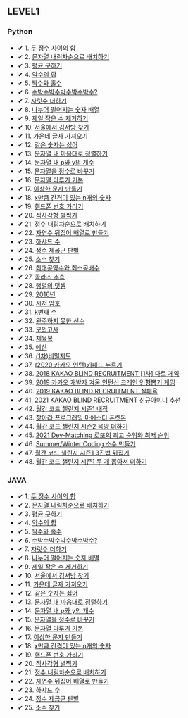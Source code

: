 ## LEVEL1

### Python <br>

 - ✔ 1. [두 정수 사이의 합](https://github.com/Juyoung4/StudyAlgorithm/blob/master/Programmers/LEVEL1/python/1.py) <br>
 - ✔ 2. [문자열 내림차순으로 배치하기](https://github.com/Juyoung4/StudyAlgorithm/blob/master/Programmers/LEVEL1/python/2.py) <br>
 - ✔ 3. [평균 구하기](https://github.com/Juyoung4/StudyAlgorithm/blob/master/Programmers/LEVEL1/python/3.py) <br>
 - ✔ 4. [약수의 합](https://github.com/Juyoung4/StudyAlgorithm/blob/master/Programmers/LEVEL1/python/4.py) <br>
 - ✔ 5. [짝수와 홀수](https://github.com/Juyoung4/StudyAlgorithm/blob/master/Programmers/LEVEL1/python/5.py) <br>
 - ✔ 6. [수박수박수박수박수박수?](https://github.com/Juyoung4/StudyAlgorithm/blob/master/Programmers/LEVEL1/python/6.py) <br>
 - ✔ 7. [자릿수 더하기](https://github.com/Juyoung4/StudyAlgorithm/blob/master/Programmers/LEVEL1/python/7.py) <br>
 - ✔ 8. [나누어 떨어지는 숫자 배열](https://github.com/Juyoung4/StudyAlgorithm/blob/master/Programmers/LEVEL1/python/8.py) <br>
 - ✔ 9. [제일 작은 수 제거하기](https://github.com/Juyoung4/StudyAlgorithm/blob/master/Programmers/LEVEL1/python/9.py) <br>
 - ✔ 10. [서울에서 김서방 찾기](https://github.com/Juyoung4/StudyAlgorithm/blob/master/Programmers/LEVEL1/python/10.py) <br>
 - ✔ 11. [가운데 글자 가져오기](https://github.com/Juyoung4/StudyAlgorithm/blob/master/Programmers/LEVEL1/python/11.py) <br>
 - ✔ 12. [같은 숫자는 싫어](https://github.com/Juyoung4/StudyAlgorithm/blob/master/Programmers/LEVEL1/python/12.py) <br>
 - ✔ 13. [문자열 내 마음대로 정렬하기](https://github.com/Juyoung4/StudyAlgorithm/blob/master/Programmers/LEVEL1/python/13.py) <br>
 - ✔ 14. [문자열 내 p와 y의 개수](https://github.com/Juyoung4/StudyAlgorithm/blob/master/Programmers/LEVEL1/python/14.py) <br>
 - ✔ 15. [문자열을 정수로 바꾸기](https://github.com/Juyoung4/StudyAlgorithm/blob/master/Programmers/LEVEL1/python/15.py) <br>
 - ✔ 16. [문자열 다루기 기본](https://github.com/Juyoung4/StudyAlgorithm/blob/master/Programmers/LEVEL1/python/16.py) <br>
 - ✔ 17. [이상한 문자 만들기](https://github.com/Juyoung4/StudyAlgorithm/blob/master/Programmers/LEVEL1/python/17.py) <br>
 - ✔ 18. [x만큼 간격이 있는 n개의 숫자](https://github.com/Juyoung4/StudyAlgorithm/blob/master/Programmers/LEVEL1/python/18.py) <br>
 - ✔ 19. [핸드폰 번호 가리기](https://github.com/Juyoung4/StudyAlgorithm/blob/master/Programmers/LEVEL1/python/19.py) <br>
 - ✔ 20. [직사각형 별찍기](https://github.com/Juyoung4/StudyAlgorithm/blob/master/Programmers/LEVEL1/python/20.py) <br>
 - ✔ 21. [정수 내림차순으로 배치하기](https://github.com/Juyoung4/StudyAlgorithm/blob/master/Programmers/LEVEL1/python/21.py) <br>
 - ✔ 22. [자연수 뒤집어 배열로 만들기](https://github.com/Juyoung4/StudyAlgorithm/blob/master/Programmers/LEVEL1/python/22.py) <br>
 - ✔ 23. [하샤드 수](https://github.com/Juyoung4/StudyAlgorithm/blob/master/Programmers/LEVEL1/python/23.py) <br>
 - ✔ 24. [정수 제곱근 판별](https://github.com/Juyoung4/StudyAlgorithm/blob/master/Programmers/LEVEL1/python/24.py) <br>
 - ✔ 25. [소수 찾기](https://github.com/Juyoung4/StudyAlgorithm/blob/master/Programmers/LEVEL1/python/25.py) <br>
 - ✔ 26. [최대공약수와 최소공배수](https://github.com/Juyoung4/StudyAlgorithm/blob/master/Programmers/LEVEL1/python/26.py) <br>
 - ✔ 27. [콜라츠 추측](https://github.com/Juyoung4/StudyAlgorithm/blob/master/Programmers/LEVEL1/python/27.py) <br>
 - ✔ 28. [행렬의 덧셈](https://github.com/Juyoung4/StudyAlgorithm/blob/master/Programmers/LEVEL1/python/28.py) <br>
 - ✔ 29. [2016년](https://github.com/Juyoung4/StudyAlgorithm/blob/master/Programmers/LEVEL1/python/29.py) <br>
 - ✔ 30. [시저 암호](https://github.com/Juyoung4/StudyAlgorithm/blob/master/Programmers/LEVEL1/python/30.py) <br>
 - ✔ 31. [k번째 수](https://github.com/Juyoung4/StudyAlgorithm/blob/master/Programmers/LEVEL1/python/31.py) <br>
 - ✔ 32. [완주하지 못한 선수](https://github.com/Juyoung4/StudyAlgorithm/blob/master/Programmers/LEVEL1/python/32.py) <br>
 - ✔ 33. [모의고사](https://github.com/Juyoung4/StudyAlgorithm/blob/master/Programmers/LEVEL1/python/33.py) <br>
 - ✔ 34. [체육복](https://github.com/Juyoung4/StudyAlgorithm/blob/master/Programmers/LEVEL1/python/34.py) <br>
 - ✔ 35. [예산](https://github.com/Juyoung4/StudyAlgorithm/blob/master/Programmers/LEVEL1/python/35.py) <br>
 - ✔ 36. [(1차)비밀지도](https://github.com/Juyoung4/StudyAlgorithm/blob/master/Programmers/LEVEL1/python/36.py) <br>
 - ✔ 37. [(2020 카카오 인턴)키패드 누르기](https://github.com/Juyoung4/StudyAlgorithm/blob/master/Programmers/LEVEL1/python/37.py) <br>
 - ✔ 38. [2018 KAKAO BLIND RECRUITMENT [1차] 다트 게임](https://github.com/Juyoung4/StudyAlgorithm/blob/master/Programmers/LEVEL1/python/38.py) <br>
 - ✔ 39. [2019 카카오 개발자 겨울 인턴십 크레인 인형뽑기 게임](https://github.com/Juyoung4/StudyAlgorithm/blob/master/Programmers/LEVEL1/python/39.py) <br>
 - ✔ 40. [2019 KAKAO BLIND RECRUITMENT 실패율](https://github.com/Juyoung4/StudyAlgorithm/blob/master/Programmers/LEVEL1/python/40.py) <br>
 - ✔ 41. [2021 KAKAO BLIND RECRUITMENT 신규아이디 추천](https://github.com/Juyoung4/StudyAlgorithm/blob/master/Programmers/LEVEL1/python/41.py) <br>
  - ✔ 42. [월간 코드 챌린지 시즌1 내적](https://github.com/Juyoung4/StudyAlgorithm/blob/master/Programmers/LEVEL1/python/42.py) <br>
  - ✔ 43. [찾아라 프로그래밍 마에스터 폰켓몬](https://github.com/Juyoung4/StudyAlgorithm/blob/master/Programmers/LEVEL1/python/43.py) <br>
  - ✔ 44. [월간 코드 챌린지 시즌2 음양 더하기](https://github.com/Juyoung4/StudyAlgorithm/blob/master/Programmers/LEVEL1/python/44.py) <br>
  - ✔ 45. [2021 Dev-Matching 로또의 최고 순위와 최저 순위](https://github.com/Juyoung4/StudyAlgorithm/blob/master/Programmers/LEVEL1/python/45.py) <br>
  - ✔ 46. [Summer/Winter Coding 소수 만들기](https://github.com/Juyoung4/StudyAlgorithm/blob/master/Programmers/LEVEL1/python/46.py) <br>
  - ✔ 47. [월간 코드 챌린지 시즌1 3진법 뒤집기](https://github.com/Juyoung4/StudyAlgorithm/blob/master/Programmers/LEVEL1/python/47.py) <br>
  - ✔ 48. [월간 코드 챌린지 시즌1 두 개 뽑아서 더하기](https://github.com/Juyoung4/StudyAlgorithm/blob/master/Programmers/LEVEL1/python/48.py) <br> 

  

  ### JAVA <br>

 - ✔ 1. [두 정수 사이의 합](https://github.com/Juyoung4/StudyAlgorithm/blob/master/Programmers/LEVEL1/java/solution1.java) <br>
 - ✔ 2. [문자열 내림차순으로 배치하기](https://github.com/Juyoung4/StudyAlgorithm/blob/master/Programmers/LEVEL1/java/solution2.java) <br>
 - ✔ 3. [평균 구하기](https://github.com/Juyoung4/StudyAlgorithm/blob/master/Programmers/LEVEL1/python/java/solution3.java) <br>
 - ✔ 4. [약수의 합](https://github.com/Juyoung4/StudyAlgorithm/blob/master/Programmers/LEVEL1/java/solution4.java) <br>
 - ✔ 5. [짝수와 홀수](https://github.com/Juyoung4/StudyAlgorithm/blob/master/Programmers/LEVEL1/java/solution5.java) <br>
 - ✔ 6. [수박수박수박수박수박수?](https://github.com/Juyoung4/StudyAlgorithm/blob/master/Programmers/LEVEL1/java/solution6.java) <br>
 - ✔ 7. [자릿수 더하기](https://github.com/Juyoung4/StudyAlgorithm/blob/master/Programmers/LEVEL1/java/solution7.java) <br>
 - ✔ 8. [나누어 떨어지는 숫자 배열](https://github.com/Juyoung4/StudyAlgorithm/blob/master/Programmers/LEVEL1/java/solution8.java) <br>
 - ✔ 9. [제일 작은 수 제거하기](https://github.com/Juyoung4/StudyAlgorithm/blob/master/Programmers/LEVEL1/java/solution9.java) <br>
 - ✔ 10. [서울에서 김서방 찾기](https://github.com/Juyoung4/StudyAlgorithm/blob/master/Programmers/LEVEL1/java/solution10.java) <br>
 - ✔ 11. [가운데 글자 가져오기](https://github.com/Juyoung4/StudyAlgorithm/blob/master/Programmers/LEVEL1/java/solution11.java) <br>
 - ✔ 12. [같은 숫자는 싫어](https://github.com/Juyoung4/StudyAlgorithm/blob/master/Programmers/LEVEL1/java/solution12.java) <br>
 - ✔ 13. [문자열 내 마음대로 정렬하기](https://github.com/Juyoung4/StudyAlgorithm/blob/master/Programmers/LEVEL1/java/solution13.java) <br>
 - ✔ 14. [문자열 내 p와 y의 개수](https://github.com/Juyoung4/StudyAlgorithm/blob/master/Programmers/LEVEL1/java/solution14.java) <br>
 - ✔ 15. [문자열을 정수로 바꾸기](https://github.com/Juyoung4/StudyAlgorithm/blob/master/Programmers/LEVEL1/java/solution15.java) <br>
 - ✔ 16. [문자열 다루기 기본](https://github.com/Juyoung4/StudyAlgorithm/blob/master/Programmers/LEVEL1/java/solution16.java) <br>
 - ✔ 17. [이상한 문자 만들기](https://github.com/Juyoung4/StudyAlgorithm/blob/master/Programmers/LEVEL1/java/solution17.java) <br>
 - ✔ 18. [x만큼 간격이 있는 n개의 숫자](https://github.com/Juyoung4/StudyAlgorithm/blob/master/Programmers/LEVEL1/java/solution18.java) <br>
 - ✔ 19. [핸드폰 번호 가리기](https://github.com/Juyoung4/StudyAlgorithm/blob/master/Programmers/LEVEL1/java/solution19.java) <br>
 - ✔ 20. [직사각형 별찍기](https://github.com/Juyoung4/StudyAlgorithm/blob/master/Programmers/LEVEL1/java/solution20.java) <br>
- ✔ 21. [정수 내림차순으로 배치하기](https://github.com/Juyoung4/StudyAlgorithm/blob/master/Programmers/LEVEL1/java/solution21.java) <br>
 - ✔ 22. [자연수 뒤집어 배열로 만들기](https://github.com/Juyoung4/StudyAlgorithm/blob/master/Programmers/LEVEL1/java/solution22.java) <br>
 - ✔ 23. [하샤드 수](https://github.com/Juyoung4/StudyAlgorithm/blob/master/Programmers/LEVEL1/java/solution23.java) <br>
 - ✔ 24. [정수 제곱근 판별](https://github.com/Juyoung4/StudyAlgorithm/blob/master/Programmers/LEVEL1/java/solution24.java) <br>
 - ✔ 25. [소수 찾기](https://github.com/Juyoung4/StudyAlgorithm/blob/master/Programmers/LEVEL1/java/solution25.java) <br>